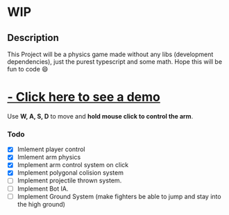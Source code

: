 # WIP

## Description
This Project will be a physics game made without any libs (development dependencies), just the purest typescript and some math. Hope this will be fun to code 😄

# [- Click here to see a demo](https://vitorfigm.github.io/Physics-simulation/)
Use **W, A, S, D** to move and **hold mouse click to control the arm**. 

### Todo
- [X] Imlement player control
- [X] Imlement arm physics
- [X] Implement arm control system on click
- [X] Implement polygonal colision system
- [ ] Implement projectile thrown system.
- [ ] Implement Bot IA.
- [ ] Implement Ground System (make fighters be able to jump and stay into the high ground)
